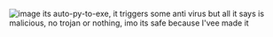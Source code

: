                                                                                              
![image](https://github.com/blakeistheboy/PYTHON-CALCULATOR/assets/128867023/12139582-e456-4e79-85eb-4914e4f0852c)
its auto-py-to-exe, it triggers some anti virus but all it says is malicious, no trojan or nothing, imo its safe because I'vee made it

